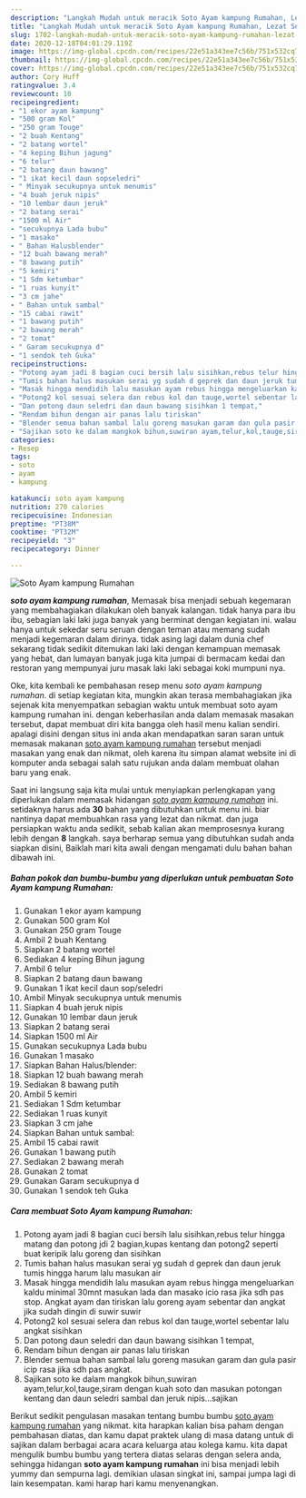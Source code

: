 ```yaml
---
description: "Langkah Mudah untuk meracik Soto Ayam kampung Rumahan, Lezat Sekali"
title: "Langkah Mudah untuk meracik Soto Ayam kampung Rumahan, Lezat Sekali"
slug: 1702-langkah-mudah-untuk-meracik-soto-ayam-kampung-rumahan-lezat-sekali
date: 2020-12-18T04:01:29.119Z
image: https://img-global.cpcdn.com/recipes/22e51a343ee7c56b/751x532cq70/soto-ayam-kampung-rumahan-foto-resep-utama.jpg
thumbnail: https://img-global.cpcdn.com/recipes/22e51a343ee7c56b/751x532cq70/soto-ayam-kampung-rumahan-foto-resep-utama.jpg
cover: https://img-global.cpcdn.com/recipes/22e51a343ee7c56b/751x532cq70/soto-ayam-kampung-rumahan-foto-resep-utama.jpg
author: Cory Huff
ratingvalue: 3.4
reviewcount: 10
recipeingredient:
- "1 ekor ayam kampung"
- "500 gram Kol"
- "250 gram Touge"
- "2 buah Kentang"
- "2 batang wortel"
- "4 keping Bihun jagung"
- "6 telur"
- "2 batang daun bawang"
- "1 ikat kecil daun sopseledri"
- " Minyak secukupnya untuk menumis"
- "4 buah jeruk nipis"
- "10 lembar daun jeruk"
- "2 batang serai"
- "1500 ml Air"
- "secukupnya Lada bubu"
- "1 masako"
- " Bahan Halusblender"
- "12 buah bawang merah"
- "8 bawang putih"
- "5 kemiri"
- "1 Sdm ketumbar"
- "1 ruas kunyit"
- "3 cm jahe"
- " Bahan untuk sambal"
- "15 cabai rawit"
- "1 bawang putih"
- "2 bawang merah"
- "2 tomat"
- " Garam secukupnya d"
- "1 sendok teh Guka"
recipeinstructions:
- "Potong ayam jadi 8 bagian cuci bersih lalu sisihkan,rebus telur hingga matang dan potong jdi 2 bagian,kupas kentang dan potong2 seperti buat keripik lalu goreng dan sisihkan"
- "Tumis bahan halus masukan serai yg sudah d geprek dan daun jeruk tumis hingga harum lalu masukan air"
- "Masak hingga mendidih lalu masukan ayam rebus hingga mengeluarkan kaldu minimal 30mnt masukan lada dan masako icio rasa jika sdh pas stop. Angkat ayam dan tiriskan lalu goreng ayam sebentar dan angkat jika sudah dingin di suwir suwir"
- "Potong2 kol sesuai selera dan rebus kol dan tauge,wortel sebentar lalu angkat sisihkan"
- "Dan potong daun seledri dan daun bawang sisihkan 1 tempat,"
- "Rendam bihun dengan air panas lalu tiriskan"
- "Blender semua bahan sambal lalu goreng masukan garam dan gula pasir icip rasa jika sdh pas angkat."
- "Sajikan soto ke dalam mangkok bihun,suwiran ayam,telur,kol,tauge,siram dengan kuah soto dan masukan potongan kentang dan daun seledri sambal dan jeruk nipis...sajikan"
categories:
- Resep
tags:
- soto
- ayam
- kampung

katakunci: soto ayam kampung 
nutrition: 270 calories
recipecuisine: Indonesian
preptime: "PT38M"
cooktime: "PT32M"
recipeyield: "3"
recipecategory: Dinner

---
```



![Soto Ayam kampung Rumahan](https://img-global.cpcdn.com/recipes/22e51a343ee7c56b/751x532cq70/soto-ayam-kampung-rumahan-foto-resep-utama.jpg)

<b><i>soto ayam kampung rumahan</i></b>, Memasak bisa menjadi sebuah kegemaran yang membahagiakan dilakukan oleh banyak kalangan. tidak hanya para ibu ibu, sebagian laki laki juga banyak yang berminat dengan kegiatan ini. walau hanya untuk sekedar seru seruan dengan teman atau memang sudah menjadi kegemaran dalam dirinya. tidak asing lagi dalam dunia chef sekarang tidak sedikit ditemukan laki laki dengan kemampuan memasak yang hebat, dan lumayan banyak juga kita jumpai di bermacam kedai dan restoran yang mempunyai juru masak laki laki sebagai koki mumpuni nya.

Oke, kita kembali ke pembahasan resep menu <i>soto ayam kampung rumahan</i>. di setiap kegiatan kita, mungkin akan terasa membahagiakan jika sejenak kita menyempatkan sebagian waktu untuk membuat soto ayam kampung rumahan ini. dengan keberhasilan anda dalam memasak masakan tersebut, dapat membuat diri kita bangga oleh hasil menu kalian sendiri. apalagi disini dengan situs ini anda akan mendapatkan saran saran untuk memasak makanan <u>soto ayam kampung rumahan</u> tersebut menjadi masakan yang enak dan nikmat, oleh karena itu simpan alamat website ini di komputer anda sebagai salah satu rujukan anda dalam membuat olahan baru yang enak.




Saat ini langsung saja kita mulai untuk menyiapkan perlengkapan yang diperlukan dalam memasak hidangan <u><i>soto ayam kampung rumahan</i></u> ini. setidaknya harus ada <b>30</b> bahan yang dibutuhkan untuk menu ini. biar nantinya dapat membuahkan rasa yang lezat dan nikmat. dan juga persiapkan waktu anda sedikit, sebab kalian akan memprosesnya kurang lebih dengan <b>8</b> langkah. saya berharap semua yang dibutuhkan sudah anda siapkan disini, Baiklah mari kita awali dengan mengamati dulu bahan bahan dibawah ini.

<!--inarticleads1-->

##### Bahan pokok dan bumbu-bumbu yang diperlukan untuk pembuatan Soto Ayam kampung Rumahan:

1. Gunakan 1 ekor ayam kampung
1. Gunakan 500 gram Kol
1. Gunakan 250 gram Touge
1. Ambil 2 buah Kentang
1. Siapkan 2 batang wortel
1. Sediakan 4 keping Bihun jagung
1. Ambil 6 telur
1. Siapkan 2 batang daun bawang
1. Gunakan 1 ikat kecil daun sop/seledri
1. Ambil  Minyak secukupnya untuk menumis
1. Siapkan 4 buah jeruk nipis
1. Gunakan 10 lembar daun jeruk
1. Siapkan 2 batang serai
1. Siapkan 1500 ml Air
1. Gunakan secukupnya Lada bubu
1. Gunakan 1 masako
1. Siapkan  Bahan Halus/blender:
1. Siapkan 12 buah bawang merah
1. Sediakan 8 bawang putih
1. Ambil 5 kemiri
1. Sediakan 1 Sdm ketumbar
1. Sediakan 1 ruas kunyit
1. Siapkan 3 cm jahe
1. Siapkan  Bahan untuk sambal:
1. Ambil 15 cabai rawit
1. Gunakan 1 bawang putih
1. Sediakan 2 bawang merah
1. Gunakan 2 tomat
1. Gunakan  Garam secukupnya d
1. Gunakan 1 sendok teh Guka




<!--inarticleads2-->

##### Cara membuat Soto Ayam kampung Rumahan:

1. Potong ayam jadi 8 bagian cuci bersih lalu sisihkan,rebus telur hingga matang dan potong jdi 2 bagian,kupas kentang dan potong2 seperti buat keripik lalu goreng dan sisihkan
1. Tumis bahan halus masukan serai yg sudah d geprek dan daun jeruk tumis hingga harum lalu masukan air
1. Masak hingga mendidih lalu masukan ayam rebus hingga mengeluarkan kaldu minimal 30mnt masukan lada dan masako icio rasa jika sdh pas stop. Angkat ayam dan tiriskan lalu goreng ayam sebentar dan angkat jika sudah dingin di suwir suwir
1. Potong2 kol sesuai selera dan rebus kol dan tauge,wortel sebentar lalu angkat sisihkan
1. Dan potong daun seledri dan daun bawang sisihkan 1 tempat,
1. Rendam bihun dengan air panas lalu tiriskan
1. Blender semua bahan sambal lalu goreng masukan garam dan gula pasir icip rasa jika sdh pas angkat.
1. Sajikan soto ke dalam mangkok bihun,suwiran ayam,telur,kol,tauge,siram dengan kuah soto dan masukan potongan kentang dan daun seledri sambal dan jeruk nipis...sajikan




Berikut sedikit pengulasan masakan tentang bumbu bumbu <u>soto ayam kampung rumahan</u> yang nikmat. kita harapkan kalian bisa paham dengan pembahasan diatas, dan kamu dapat praktek ulang di masa datang untuk di sajikan dalam berbagai acara acara keluarga atau kolega kamu. kita dapat mengulik bumbu bumbu yang tertera diatas selaras dengan selera anda, sehingga hidangan <b>soto ayam kampung rumahan</b> ini bisa menjadi lebih yummy dan sempurna lagi. demikian ulasan singkat ini, sampai jumpa lagi di lain kesempatan. kami harap hari kamu menyenangkan.
